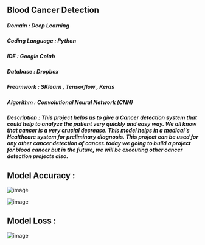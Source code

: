 ## Blood Cancer Detection
 
##### Domain : Deep Learning
##### Coding Language : Python 
##### IDE : Google Colab 
##### Database :	Dropbox
##### Freamwork : SKlearn , Tensorflow , Keras
##### Algorithm : Convolutional Neural Network (CNN) 
##### Description : This project helps us to give a Cancer detection system that could help to analyze the patient very quickly and easy way. We all know that cancer is a very crucial decrease. This model helps in a medical's Healthcare system for preliminary diagnosis. This project can be used for any other cancer detection of cancer. today we going to build a project for blood cancer but in the future, we will be executing other cancer detection projects also.



## Model Accuracy :

 ![image](https://user-images.githubusercontent.com/78480983/147405265-fb451a69-7613-4c9a-955d-e649f1a3a1d0.png)
 
 ![image](https://user-images.githubusercontent.com/78480983/147405301-776959d5-035e-45fe-b7d0-b638e1261f64.png)

 
 ## Model Loss :
 
 ![image](https://user-images.githubusercontent.com/78480983/147405285-1bd68f2b-4d0b-474f-9efa-da0701d2a279.png)


